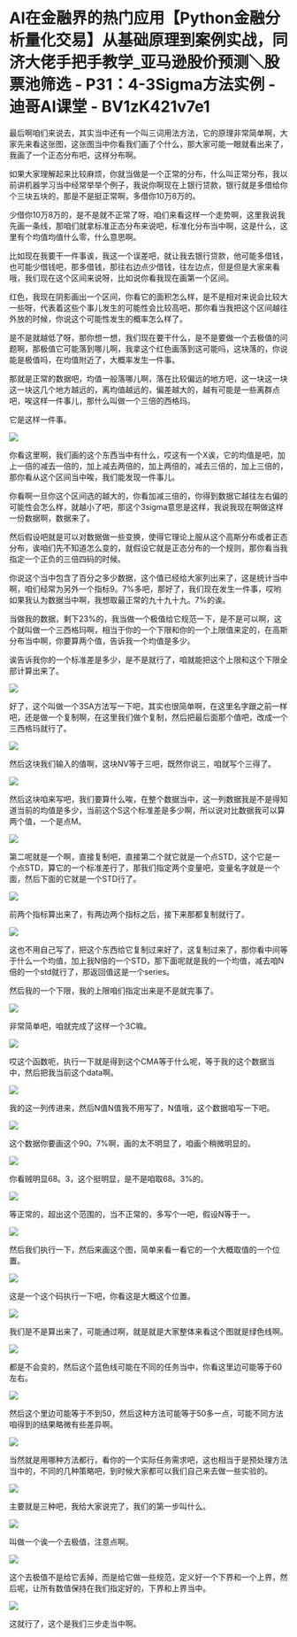 # AI在金融界的热门应用【Python金融分析量化交易】从基础原理到案例实战，同济大佬手把手教学_亚马逊股价预测＼股票池筛选 - P31：4-3Sigma方法实例 - 迪哥AI课堂 - BV1zK421v7e1

最后啊咱们来说去，其实当中还有一个叫三词用法方法，它的原理非常简单啊，大家先来看这张图，这张图当中你看我们画了个什么，那大家可能一眼就看出来了，我画了一个正态分布吧，这样分布啊。

如果大家理解起来比较麻烦，你就当做是一个正常的分布，什么叫正常分布，我以前讲机器学习当中经常举举个例子，我说你啊现在上银行贷款，银行就是多借给你个三块五块的，那是不是挺正常啊，多借你10万8万的。

少借你10万8万的，是不是就不正常了呀，咱们来看这样一个走势啊，这里我说我先画一条线，那咱们就拿标准正态分布来说吧，标准化分布当中啊，这是什么，这里有个均值均值什么零，什么意思啊。

比如现在我要干一件事诶，我这一个误差吧，就让我去银行贷款，他可能多借钱，也可能少借钱吧，那多借钱，那往右边点少借钱，往左边点，但是但是大家来看哦，我们现在这个区间来说呀，比如说你看我现在画第一个区间。

红色，我现在阴影画出一个区间，你看它的面积怎么样，是不是相对来说会比较大一些呀，代表着这些个事儿发生的可能性会比较高吧，那你看当我把这个区间越往外放的时候，你说这个可能性发生的概率怎么样了。

是不是就越低了呀，那你想一想，我们现在要干什么，是不是要做一个去极值的问题啊，那极值它可能落到哪儿啊，我拿这个红色画落到这可能吗，这块落的，你说能是极值吗，在均值附近了，大概率发生一件事。

那就是正常的数据吧，均值一般落哪儿啊，落在比较偏远的地方吧，这一块这一块这一块这几个地方越远的，离均值越远的，偏差越大的，越有可能是一些离群点吧，唉这样一件事儿，那什么叫做一个三倍的西格玛。

它是这样一件事。

![](img/8c1915bc5f3704dc6b032a87430b1e58_1.png)

你看这里啊，我们画的这个东西当中有什么，哎这有一个X诶，它的均值是吧，加上一倍的减去一倍的，加上减去两倍的，加上两倍的，减去三倍的，加上三倍的，那你看从这个区间当中唉，我们能发现一件事儿。

你看啊一旦你这个区间选的越大的，你看加减三倍的，你得到数据它越往左右偏的可能性会怎么样，就越小了吧，那这个3sigma意思是这样，我说我现在啊做这样一份数据啊，数据来了。

然后假设吧就是可以对数据做一些变换，使得它理论上服从这个高斯分布或者正态分布，诶咱们先不知道怎么变的，就假设它就是正态分布的一个规则，那你看当我指定一个正负的三倍四码的时候。

你说这个当中包含了百分之多少数据，这个值已经给大家列出来了，这是统计当中啊，咱们经常为另外一个指标9。7%多吧，那好了，我们现在发生一件事，哎哟如果我认为数据当中啊，我想取最正常的九十九十九。7%的诶。

当做我的数据，剩下23%的，我当做一个极值给它规范一下，是不是可以啊，这个就叫做一个三西格玛啊，相当于你的一个下限和你的一个上限值来定的，在高斯分布当中啊，你要算两个值，告诉我一个均值是多少。

诶告诉我你的一个标准差是多少，是不是就行了，咱就能把这个上限和这个下限全部计算出来了。

![](img/8c1915bc5f3704dc6b032a87430b1e58_3.png)

好了，这个叫做一个3SA方法写一下吧，其实也很简单啊，在这里名字跟之前一样吧，还是做一个复制啊，在这里我们做个复制，然后把最后面那个值吧，改成一个三西格玛就行了。



![](img/8c1915bc5f3704dc6b032a87430b1e58_5.png)

然后这块我们输入的值啊，这块NV等于三吧，既然你说三，咱就写个三得了。

![](img/8c1915bc5f3704dc6b032a87430b1e58_7.png)

然后这块咱来写吧，我们要算什么唉，在整个数据当中，这一列数据我是不是得知道当前的均值是多少，当前这个S这个标准差是多少啊，所以说对比数据我可以算两个值，一个是点M。



![](img/8c1915bc5f3704dc6b032a87430b1e58_9.png)

第二呢就是一个啊，直接复制吧，直接第二个就它就是一个点STD，这个它是一个点STD，算它的一个标准差行了，那我们指定两个变量吧，变量名字就是一个面，然后下面的它就是一个STD行了。



![](img/8c1915bc5f3704dc6b032a87430b1e58_11.png)

前两个指标算出来了，有两边两个指标之后，接下来那都复制就行了。

![](img/8c1915bc5f3704dc6b032a87430b1e58_13.png)

这也不用自己写了，把这个东西给它复制过来好了，这复制过来了，那你看中间等于什么一个均值，加上我N倍的一个STD，那下面呢就是我的一个均值，减去咱N倍的一个std就行了，那返回值这是一个series。

然后我的一个下限，我的上限咱们指定出来是不是就完事了。

![](img/8c1915bc5f3704dc6b032a87430b1e58_15.png)

非常简单吧，咱就完成了这样一个3C嘛。

![](img/8c1915bc5f3704dc6b032a87430b1e58_17.png)

哎这个函数呃，执行一下就是得到这个CMA等于什么呢，等于我的这个数据当中，然后把我当前这个data啊。



![](img/8c1915bc5f3704dc6b032a87430b1e58_19.png)

我的这一列传进来，然后N值N值我不用写了，N值哦，这个数据咱写一下吧。

![](img/8c1915bc5f3704dc6b032a87430b1e58_21.png)

这个数据你要画这个90。7%啊，画的太不明显了，咱画个稍微明显的。

![](img/8c1915bc5f3704dc6b032a87430b1e58_23.png)

你看贼明显68。3，这个挺明显，是不是咱取68。3%的。

![](img/8c1915bc5f3704dc6b032a87430b1e58_25.png)

等正常的，超出这个范围的，当不正常的，多写个一吧，假设N等于一。

![](img/8c1915bc5f3704dc6b032a87430b1e58_27.png)

然后我们执行一下，然后来画这个图，简单来看一看它的一个大概取值的一个位置。

![](img/8c1915bc5f3704dc6b032a87430b1e58_29.png)

这是一个这个码执行一下吧，你看这是大概这个位置。

![](img/8c1915bc5f3704dc6b032a87430b1e58_31.png)

我们是不是算出来了，可能通过啊，就是就是大家整体来看这个图就是绿色线啊。

![](img/8c1915bc5f3704dc6b032a87430b1e58_33.png)

都是不会变的，然后这个蓝色线可能在不同的任务当中，你看这里边可能等于60左右。

![](img/8c1915bc5f3704dc6b032a87430b1e58_35.png)

然后这个里边可能等于不到50，然后这种方法可能等于50多一点，可能不同方法咱得到的结果略微有些差异啊。



![](img/8c1915bc5f3704dc6b032a87430b1e58_37.png)

当然就是用哪种方法都行，看你的一个实际任务需求吧，这也相当于是预处理方法当中的，不同的几种策略吧，到时候大家都可以我们自己来去做一些实验的。



![](img/8c1915bc5f3704dc6b032a87430b1e58_39.png)

主要就是三种吧，我给大家说完了，我们的第一步叫什么。

![](img/8c1915bc5f3704dc6b032a87430b1e58_41.png)

叫做一个诶一个去极值，注意点啊。

![](img/8c1915bc5f3704dc6b032a87430b1e58_43.png)

这个去极值不是给它丢掉，而是给它做一些规范，定义好一个下界和一个上界，然后呢，让所有数值保持在我们指定好的，下界和上界当中。



![](img/8c1915bc5f3704dc6b032a87430b1e58_45.png)

这就行了，这个是我们三步走当中啊。